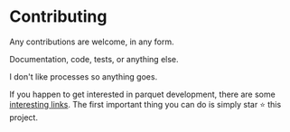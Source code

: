 # Contributing

Any contributions are welcome, in any form.

Documentation, code, tests, or anything else.

I don't like processes so anything goes.

If you happen to get interested in parquet development, there are some [interesting links](parquet-getting-started.md). The first important thing you can do is simply star ⭐ this project.